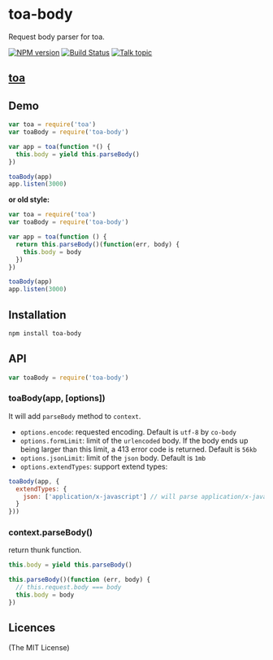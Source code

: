 toa-body
====
Request body parser for toa.

[![NPM version][npm-image]][npm-url]
[![Build Status][travis-image]][travis-url]
[![Talk topic][talk-image]][talk-url]

## [toa](https://github.com/toajs/toa)

## Demo

```js
var toa = require('toa')
var toaBody = require('toa-body')

var app = toa(function *() {
  this.body = yield this.parseBody()
})

toaBody(app)
app.listen(3000)
```

**or old style:**
```js
var toa = require('toa')
var toaBody = require('toa-body')

var app = toa(function () {
  return this.parseBody()(function(err, body) {
    this.body = body
  })
})

toaBody(app)
app.listen(3000)
```

## Installation

```bash
npm install toa-body
```

## API

```js
var toaBody = require('toa-body')
```
### toaBody(app, [options])

It will add `parseBody` method to `context`.

- `options.encode`: requested encoding. Default is `utf-8` by `co-body`
- `options.formLimit`: limit of the `urlencoded` body. If the body ends up being larger than this limit, a 413 error code is returned. Default is `56kb`
- `options.jsonLimit`: limit of the `json` body. Default is `1mb`
- `options.extendTypes`: support extend types:

```js
toaBody(app, {
  extendTypes: {
    json: ['application/x-javascript'] // will parse application/x-javascript type body as a JSON string
  }
}))
```

### context.parseBody()

return thunk function.

```js
this.body = yield this.parseBody()
```

```js
this.parseBody()(function (err, body) {
  // this.request.body === body
  this.body = body
})
```

## Licences
(The MIT License)

[npm-url]: https://npmjs.org/package/toa-body
[npm-image]: http://img.shields.io/npm/v/toa-body.svg

[travis-url]: https://travis-ci.org/toajs/toa-body
[travis-image]: http://img.shields.io/travis/toajs/toa-body.svg

[talk-url]: https://guest.talk.ai/rooms/a6a9331024
[talk-image]: https://img.shields.io/talk/t/a6a9331024.svg
